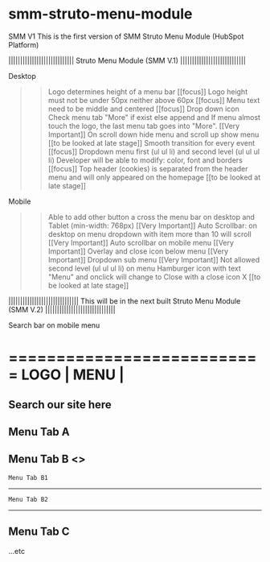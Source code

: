 # smm-struto-menu-module
SMM V1
This is the first version of SMM Struto Menu Module (HubSpot Platform)

||||||||||||||||||||||||||||
Struto Menu Module (SMM V.1)
||||||||||||||||||||||||||||

Desktop
>> Logo determines height of a menu bar [[focus]]
>> Logo height must not be under 50px neither above 60px [[focus]]
>> Menu text need to be middle and centered  [[focus]]
>> Drop down icon
>> Check menu tab "More" if exist else append and If menu almost touch the logo, the last menu tab goes into "More". [[Very Important]]
>> On scroll down hide menu and scroll up show menu [[to be looked at late stage]]
>> Smooth transition for every event [[focus]]
>> Dropdown menu first (ul ul li) and second level (ul ul ul li)
>> Developer will be able to modify: color, font and borders [[focus]]
>> Top header (cookies) is separated from the header menu 
   and will only appeared on the homepage [[to be looked at late stage]]

Mobile
>> Able to add other button a cross the menu bar on desktop and Tablet (min-width: 768px) [[Very Important]]
>> Auto Scrollbar: on desktop on menu dropdown with item more than 10 will scroll [[Very Important]]
>> Auto scrollbar on mobile menu [[Very Important]]
>> Overlay and close icon below menu [[Very Important]]
>> Dropdown sub menu [[Very Important]]
>> Not allowed second level (ul ul ul li) on menu
>> Hamburger icon with text "Menu" and onclick will change to Close with a close icon X  [[to be looked at late stage]]


||||||||||||||||||||||||||||||
This will be in the next built 
Struto Menu Module (SMM V.2)
||||||||||||||||||||||||||||||

Search bar on mobile menu

===========================
LOGO               | MENU |
===========================
Search our site here
---------------------------
  Menu Tab A
---------------------------
  Menu Tab B             <>
---------------------------
    Menu Tab B1        
---------------------------
    Menu Tab B2        
---------------------------
  Menu Tab C       
---------------------------
...etc
